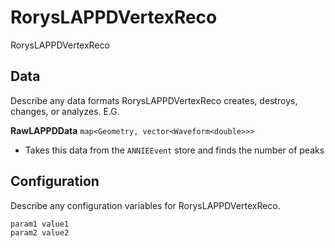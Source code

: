 # RorysLAPPDVertexReco

RorysLAPPDVertexReco

## Data

Describe any data formats RorysLAPPDVertexReco creates, destroys, changes, or analyzes. E.G.

**RawLAPPDData** `map<Geometry, vector<Waveform<double>>>`
* Takes this data from the `ANNIEEvent` store and finds the number of peaks


## Configuration

Describe any configuration variables for RorysLAPPDVertexReco.

```
param1 value1
param2 value2
```
